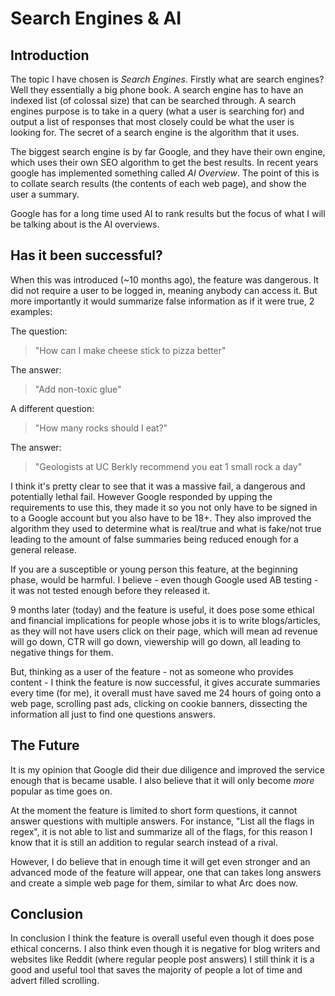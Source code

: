 # Search Engines & AI

## Introduction

The topic I have chosen is *Search Engines*. Firstly what are search engines?
Well they essentially a big phone book. A search engine has to have an indexed
list (of colossal size) that can be searched through. A search engines purpose
is to take in a query (what a user is searching for) and output a list of
responses that most closely could be what the user is looking for. The secret of
a search engine is the algorithm that it uses.

The biggest search engine is by far Google, and they have their own engine,
which uses their own SEO algorithm to get the best results. In recent years
google has implemented something called *AI Overview*. The point of this is to
collate search results (the contents of each web page), and show the user a
summary.

Google has for a long time used AI to rank results but the focus of what I will
be talking about is the AI overviews.

## Has it been successful?

When this was introduced (~10 months ago), the feature was dangerous. It did not
require a user to be logged in, meaning anybody can access it. But more
importantly it would summarize false information as if it were true, 2 examples:

The question:

> "How can I make cheese stick to pizza better"

The answer:

> "Add non-toxic glue"

A different question:

> "How many rocks should I eat?"

The answer:

> "Geologists at UC Berkly recommend you eat 1 small rock a day"

I think it's pretty clear to see that it was a massive fail, a dangerous and
potentially lethal fail. However Google responded by upping the requirements
to use this, they made it so you not only have to be signed in to a Google
account but you also have to be 18+. They also improved the algorithm they used
to determine what is real/true and what is fake/not true leading to the amount
of false summaries being reduced enough for a general release.

If you are a susceptible or young person this feature, at the beginning phase,
would be harmful. I believe - even though Google used AB testing - it was not
tested enough before they released it.

9 months later (today) and the feature is useful, it does pose some ethical and
financial implications for people whose jobs it is to write
blogs/articles, as they will not have users click on their page, which will mean
ad revenue will go down, CTR will go down, viewership will go down, all leading
to negative things for them.

But, thinking as a user of the feature - not as someone who provides content - I
think the feature is now successful, it gives accurate summaries every time (for
me), it overall must have saved me 24 hours of going onto a web page, scrolling
past ads, clicking on cookie banners, dissecting the information all just to
find one questions answers.

## The Future

It is my opinion that Google did their due diligence and improved the service
enough that is became usable. I also believe that it will only become *more*
popular as time goes on.

At the moment the feature is limited to short form questions, it cannot answer
questions with multiple answers. For instance, "List all the flags in regex", it
is not able to list and summarize all of the flags, for this reason I know that
it is still an addition to regular search instead of a rival.

However, I do believe that in enough time it will get even stronger and an
advanced mode of the feature will appear, one that can takes long answers and
create a simple web page for them, similar to what Arc does now.


## Conclusion

In conclusion I think the feature is overall useful even though it does pose
ethical concerns. I also think even though it is negative for blog writers and
websites like Reddit (where regular people post answers) I still think it is a
good and useful tool that saves the majority of people a lot of time and advert
filled scrolling.
